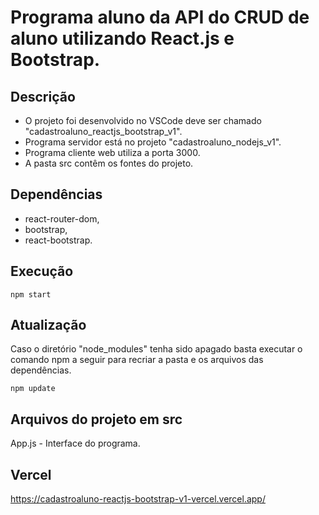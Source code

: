 # Programa aluno da API do CRUD de aluno utilizando React.js e Bootstrap.

## Descrição

- O projeto foi desenvolvido no VSCode deve ser chamado "cadastroaluno_reactjs_bootstrap_v1".
- Programa servidor está no projeto "cadastroaluno_nodejs_v1".
- Programa cliente web utiliza a porta 3000.
- A pasta src contêm os fontes do projeto.

## Dependências

- react-router-dom,
- bootstrap,
- react-bootstrap.

## Execução

   <pre><code>npm start</code></pre>

## Atualização

   Caso o diretório "node_modules" tenha sido apagado basta executar o comando npm a seguir para recriar a pasta e os arquivos das dependências.
   <pre><code>npm update</code></pre>

## Arquivos do projeto em src
   
   App.js - Interface do programa.

## Vercel

   https://cadastroaluno-reactjs-bootstrap-v1-vercel.vercel.app/  
